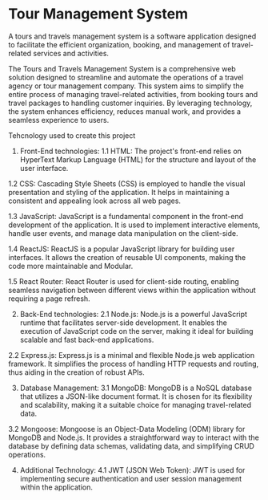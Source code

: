 # Tour Management System
A tours and travels management system is a software application designed to facilitate the efficient organization, booking, and management of travel-related services and activities.

The Tours and Travels Management System is a comprehensive web solution designed to streamline and automate the operations of a travel agency or tour management company. This system aims to simplify the entire process of managing travel-related activities, from booking tours and travel packages to handling customer inquiries. By leveraging technology, the system enhances efficiency, reduces manual work, and provides a seamless experience to users.

Tehcnology used to create this project

1.	Front-End technologies:
1.1 HTML:
      The project's front-end relies on HyperText Markup Language (HTML) for the
      structure and layout of the user interface. 

1.2 CSS:
     Cascading Style Sheets (CSS) is employed to handle the visual presentation and
     styling of the application. It helps in maintaining a consistent and appealing look
     across all web pages.

1.3 JavaScript:
     JavaScript is a fundamental component in the front-end development of the
     application. It is used to implement interactive elements, handle user events, and
     manage data manipulation on the client-side.

1.4 ReactJS:
     ReactJS is a popular JavaScript library for building user interfaces. It allows the
     creation of reusable UI components, making the code more maintainable and
     Modular.

1.5 React Router:
     React Router is used for client-side routing, enabling seamless navigation between
     different views within the application without requiring a page refresh.


2.	Back-End technologies:
2.1 Node.js:
     	     Node.js is a powerful JavaScript runtime that facilitates server-side development. It
   	     enables the execution of JavaScript code on the server, making it ideal for building
     scalable and fast back-end applications.

2.2 Express.js:
     Express.js is a minimal and flexible Node.js web application framework. It simplifies
     the process of handling HTTP requests and routing, thus aiding in the creation of
     robust APIs.



3.	Database Management:
3.1 MongoDB: 
    	    MongoDB is a NoSQL database that utilizes a JSON-like document format. It is
    chosen for its flexibility and scalability, making it a suitable choice for managing
    travel-related data.

3.2 Mongoose:
    Mongoose is an Object-Data Modeling (ODM) library for MongoDB and Node.js. It
    provides a straightforward way to interact with the database by defining data schemas,
    validating data, and simplifying CRUD operations.

4.	Additional Technology:
4.1 JWT (JSON Web Token):
    	   JWT is used for implementing secure authentication and user session management
    within the application.


